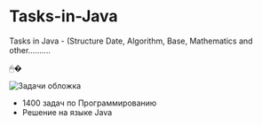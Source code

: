 # Tasks-in-Java
Tasks in Java - (Structure Date, Algorithm, Base, Mathematics and other..........

🖱�

![Задачи обложка](https://user-images.githubusercontent.com/58209188/160906144-fdc4b262-c602-4aa7-af22-902766e53b86.png)

- 1400 задач по Программированию
- Решение на языке Java
